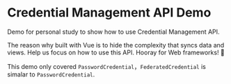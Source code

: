 # Credential Management API Demo

Demo for personal study to show how to use Credential Management API.

The reason why built with Vue is to hide the complexity that syncs data and views. Help us focus on how to use this API. Hooray for Web frameworks! 🎉

This demo only covered `PasswordCredential`，`FederatedCredential` is simalar to `PasswordCredential`.
